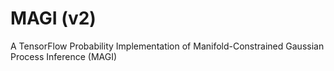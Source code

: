 # MAGI (v2)
A TensorFlow Probability Implementation of Manifold-Constrained Gaussian Process Inference (MAGI)
